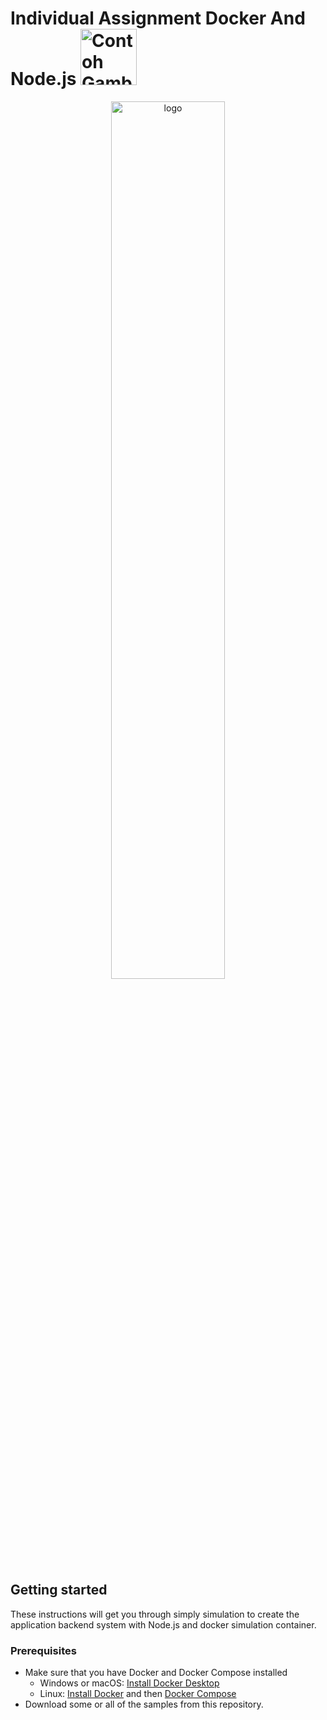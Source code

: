 # Individual Assignment Docker And Node.js <img src="https://img.shields.io/badge/-Node.js-05122A?style=flat&logo=node.js" width="90" alt="Contoh Gambar">

<p align="center">
  <img src="https://i.morioh.com/2020/01/30/682d7390521c.jpg" width="60%" alt="logo">
</p>

## Getting started

These instructions will get you through simply simulation to create the application backend system
with Node.js and docker simulation container.

### Prerequisites

- Make sure that you have Docker and Docker Compose installed
  - Windows or macOS:
    [Install Docker Desktop](https://www.docker.com/get-started)
  - Linux: [Install Docker](https://www.docker.com/get-started) and then
    [Docker Compose](https://github.com/docker/compose)
- Download some or all of the samples from this repository.
